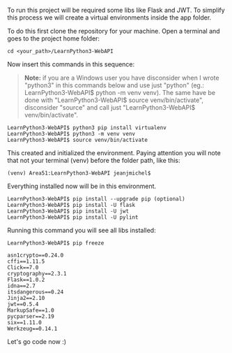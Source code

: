 To run this project will be required some libs like Flask and JWT.
To simplify this process we will create a virtual environments inside the app folder.

To do this first clone the repository for your machine.
Open a terminal and goes to the project home folder:

    cd <your_path>/LearnPython3-WebAPI

Now insert this commands in this sequence:

>**Note:** if you are a Windows user you have disconsider when I wrote "python3" in this commands below and use just "python" (eg.: LearnPython3-WebAPI$ python -m venv venv). The same have be done with "LearnPython3-WebAPI$ source venv/bin/activate", disconsider "source" and call just "LearnPython3-WebAPI$ venv/bin/activate".

    LearnPython3-WebAPI$ python3 pip install virtualenv
    LearnPython3-WebAPI$ python3 -m venv venv
    LearnPython3-WebAPI$ source venv/bin/activate

This created and initialized the environment.
Paying attention you will note that not your terminal (venv) before the folder path, like this:

    (venv) Area51:LearnPython3-WebAPI jeanjmichel$

Everything installed now will be in this environment.

    LearnPython3-WebAPI$ pip install --upgrade pip (optional)
    LearnPython3-WebAPI$ pip install -U flask
    LearnPython3-WebAPI$ pip install -U jwt
    LearnPython3-WebAPI$ pip install -U pylint

Running this command you will see all libs installed:

    LearnPython3-WebAPI$ pip freeze

    asn1crypto==0.24.0
    cffi==1.11.5
    Click==7.0
    cryptography==2.3.1
    Flask==1.0.2
    idna==2.7
    itsdangerous==0.24
    Jinja2==2.10
    jwt==0.5.4
    MarkupSafe==1.0
    pycparser==2.19
    six==1.11.0
    Werkzeug==0.14.1

Let's go code now :)